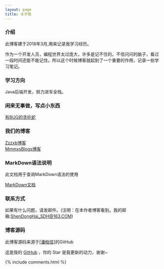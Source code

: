 ```yaml
---
layout: page
title: 关于我 
---
```


<h3>介绍</h3>

<p>

此博客建于2018年3月,用来记录我学习经历。

<p>

作为一个开发人员，编程世界太过庞大，许多是记不住的。不信问问的脑子，看过一段时间还能不能记住。所以这个时候博客就起到了一个重要的作用，记录一些学习笔记。

<p>

<h3>学习方向</h3>

<p>

Java后端开发，努力进军全栈。

<p>

<h3>闲来无事做，写点小东西</h3>

<p>

<a target="_blank" href="/game/方块移动.html">有BUG的贪吃蛇</a>  

<p>

<h3> 我们的博客 </h3>  

<p>

<a target="_blank" href='https://zzzxb.github.io/'>Zzzxb博客</a>  
<a target="_blank" href='https://me.csdn.net/MmmxsBlogs'>MmmxsBlogs博客</a>

<p> 

<h3> MarkDown语法说明 </h3>

<p>

此文档用于查询MarkDown语法的使用

<p>

<a target="_blank" href='https://www.appinn.com/markdown/index.html'>MarkDown文档</a>

<p>

<h3>联系方式</h3>

<p>

如果有什么问题，请发邮件。(注明：在本作者博客看到。我的邮箱:ShenDongHai_SDH@163.COM)

<p>

<h3> 博客源码 </h3>

<p>

此博客源码来源于<a target="_blank" href='https://github.com/leopardpan/leopardpan.github.io'>[潘柏信]</a>的GitHub

<p>

这是我的 <a target="_blank" href='https://github.com/ssssdh/ssssdh.github.io/'>GitHub</a> ，你的 Star 是我更新的动力，谢谢~

<p> 

{% include comments.html %}